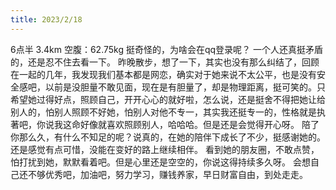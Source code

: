 ```yaml
---
title: 2023/2/18
---
```


6点半 3.4km
空腹：62.75kg
挺奇怪的，为啥会在qq登录呢？
一个人还真挺矛盾的，还是忍不住去看一下。
昨晚散步，想了一下，其实也没有那么纠结了，回顾在一起的几年，我发现我们基本都是网恋，确实对于她来说不太公平，也是没有安全感吧，以前是没胆量不敢见面，现在是有胆量了，却是物理距离，挺可笑的。只希望她过得好点，照顾自己，开开心心的就好啦，怎么说，还是挺舍不得把她让给别人的，怕别人照顾不好她，怕别人对他不专一，其实我还挺专一的，性格就是执著吧，你说我这命好像就喜欢照顾别人，哈哈哈。但是还是会觉得开心呀。
陪了你那么久，有什么不知足的呢？说真的，在她的陪伴下成长了不少，挺感谢她的。还是感觉有点可惜，没能在变好的路上继续相伴。
看到她的朋友圈，不敢点赞，怕打扰到她，默默看着吧。但是心里还是空空的，你说这得持续多久呀。
会想自己还不够优秀吧，加油吧，努力学习，赚钱养家，早日财富自由，到处走走。
